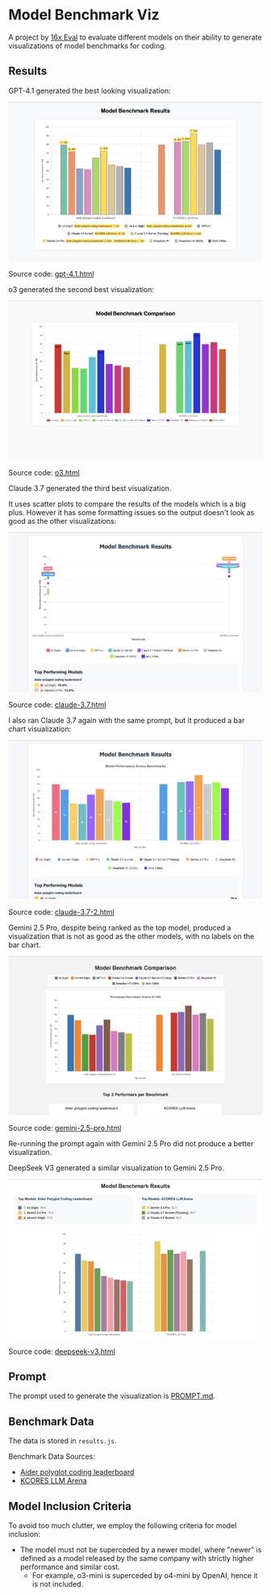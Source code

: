 # Model Benchmark Viz

A project by [16x Eval](https://eval.16x.engineer/) to evaluate different models on their ability to generate visualizations of model benchmarks for coding.

## Results

GPT-4.1 generated the best looking visualization:

![GPT-4.1](output/gpt-4.1.png)

Source code: [gpt-4.1.html](output/gpt-4.1.html)

o3 generated the second best visualization:

![o3](output/o3.png)

Source code: [o3.html](output/o3.html)

Claude 3.7 generated the third best visualization.

It uses scatter plots to compare the results of the models which is a big plus. However it has some formatting issues so the output doesn't look as good as the other visualizations:

![claude-3.7](output/claude-3.7.png)

Source code: [claude-3.7.html](output/claude-3.7.html)

I also ran Claude 3.7 again with the same prompt, but it produced a bar chart visualization:

![claude-3.7-2](output/claude-3.7-2.png)

Source code: [claude-3.7-2.html](output/claude-3.7-2.html)

Gemini 2.5 Pro, despite being ranked as the top model, produced a visualization that is not as good as the other models, with no labels on the bar chart.

![gemini-2.5-pro](output/gemini-2.5-pro.png)

Source code: [gemini-2.5-pro.html](output/gemini-2.5-pro.html)

Re-running the prompt again with Gemini 2.5 Pro did not produce a better visualization.

DeepSeek V3 generated a similar visualization to Gemini 2.5 Pro.

![deepseek-v3](output/deepseek-v3.png)

Source code: [deepseek-v3.html](output/deepseek-v3.html)

## Prompt

The prompt used to generate the visualization is [PROMPT.md](PROMPT.md).

## Benchmark Data

The data is stored in `results.js`.

Benchmark Data Sources:

- [Aider polyglot coding leaderboard](https://aider.chat/docs/leaderboards/)
- [KCORES LLM Arena](https://github.com/KCORES/kcores-llm-arena)

## Model Inclusion Criteria

To avoid too much clutter, we employ the following criteria for model inclusion:

- The model must not be superceded by a newer model, where "newer" is defined as a model released by the same company with strictly higher performance and similar cost.
  - For example, o3-mini is superceded by o4-mini by OpenAI, hence it is not included.
